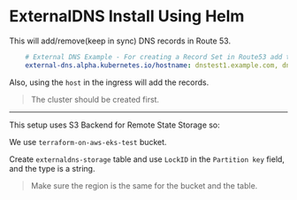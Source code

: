 # ExternalDNS Install Using Helm

This will add/remove(keep in sync) DNS records in Route 53.

```yaml
    # External DNS Example - For creating a Record Set in Route53 add the following to the annotations of the Ingress/LB Service.
    external-dns.alpha.kubernetes.io/hostname: dnstest1.example.com, dnstest2.example.com
```

Also, using the `host` in the ingress will add the records.


> The cluster should be created first.

---

This setup uses S3 Backend for Remote State Storage so:

We use `terraform-on-aws-eks-test` bucket.

Create `externaldns-storage` table and use `LockID` in the `Partition key` field, and the type is a string.

> Make sure the region is the same for the bucket and the table.
